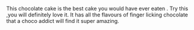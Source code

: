This chocolate cake is the best cake you would have ever eaten .
Try this ,you will definitely love it.
It has all the flavours of finger licking chocolate that a choco addict will find it super amazing.